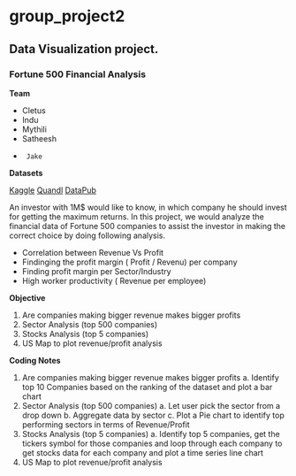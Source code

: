 # group_project2
## Data Visualization project.

### Fortune 500 Financial Analysis
**Team**
 -	Cletus
 -	Indu
 -	Mythili
 -	Satheesh
 -      Jake

**Datasets**

[Kaggle](https://www.kaggle.com/Eruditepanda/fortune-1000-2018)
[Quandl](https://www.quandl.com/)
[DataPub](https://datahub.io/core/s-and-p-500-companies)

An investor with 1M$ would like to know, in which company he should invest for getting the maximum returns. In this project, we would analyze the financial data of Fortune 500 companies to assist the investor in making the correct choice by doing following analysis.

  - Correlation between Revenue Vs Profit
  - Findinging the profit margin (  Profit / Revenu) per company
  - Finding profit margin per Sector/Industry
  - High worker productivity ( Revenue per employee)

**Objective**

 1.	Are companies making bigger revenue makes bigger profits
 2.	Sector Analysis (top 500 companies)
 3.	Stocks Analysis (top 5 companies)
 4.	US Map to plot revenue/profit analysis

**Coding Notes**

 1.	Are companies making bigger revenue makes bigger profits
    a.	Identify top 10 Companies based on the ranking of the dataset and plot a bar chart
 2.	Sector Analysis (top 500 companies)
    a.	Let user pick the sector from a drop down
    b.	Aggregate data by sector
    c.	Plot a Pie chart to identify top performing sectors in terms of Revenue/Profit
 3.	Stocks Analysis (top 5 companies)
    a.	Identify top 5 companies, get the tickers symbol for those companies and loop through each company to get stocks data for each company and plot a time series line chart
 4.	US Map to plot revenue/profit analysis




